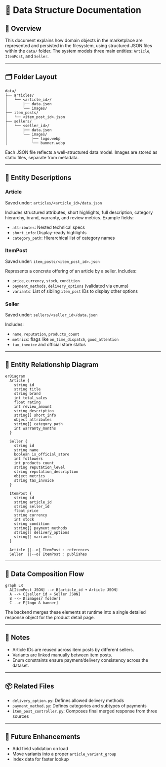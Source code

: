 # 🧾 Data Structure Documentation

## 📘 Overview

This document explains how domain objects in the marketplace are represented and persisted in the filesystem, using structured JSON files within the `data/` folder. The system models three main entities: `Article`, `ItemPost`, and `Seller`.

---

## 🗂️ Folder Layout

```plaintext
data/
├── articles/
│   └── <article_id>/
│       ├── data.json
│       └── images/
├── item_posts/
│   └── <item_post_id>.json
├── sellers/
│   └── <seller_id>/
│       ├── data.json
│       └── images/
│           ├── logo.webp
│           └── banner.webp
```

Each JSON file reflects a well-structured data model. Images are stored as static files, separate from metadata.

---

## 🧠 Entity Descriptions

### Article

Saved under: `articles/<article_id>/data.json`

Includes structured attributes, short highlights, full description, category hierarchy, brand, warranty, and review metrics. Example fields:

* `attributes`: Nested technical specs
* `short_info`: Display-ready highlights
* `category_path`: Hierarchical list of category names

### ItemPost

Saved under: `item_posts/<item_post_id>.json`

Represents a concrete offering of an article by a seller. Includes:

* `price`, `currency`, `stock`, `condition`
* `payment_methods`, `delivery_options` (validated via enums)
* `variants`: List of sibling `item_post` IDs to display other options

### Seller

Saved under: `sellers/<seller_id>/data.json`

Includes:

* `name`, `reputation`, `products_count`
* `metrics`: flags like `on_time_dispatch`, `good_attention`
* `tax_invoice` and official store status

---

## 🧬 Entity Relationship Diagram

```mermaid
erDiagram
  Article {
    string id
    string title
    string brand
    int total_sales
    float rating
    int review_amount
    string description
    string[] short_info
    object attributes
    string[] category_path
    int warranty_months
  }

  Seller {
    string id
    string name
    boolean is_official_store
    int followers
    int products_count
    string reputation_level
    string reputation_description
    object metrics
    string tax_invoice
  }

  ItemPost {
    string id
    string article_id
    string seller_id
    float price
    string currency
    int stock
    string condition
    string[] payment_methods
    string[] delivery_options
    string[] variants
  }

  Article ||--o{ ItemPost : references
  Seller  ||--o{ ItemPost : publishes
```

---

## 🔄 Data Composition Flow

```mermaid
graph LR
  A[ItemPost JSON] --> B[article_id ➜ Article JSON]
  A --> C[seller_id ➜ Seller JSON]
  B --> D[images/ folder]
  C --> E[logo & banner]
```

The backend merges these elements at runtime into a single detailed response object for the product detail page.

---

## 📌 Notes

* Article IDs are reused across item posts by different sellers.
* Variants are linked manually between item posts.
* Enum constraints ensure payment/delivery consistency across the dataset.

---

## 📦 Related Files

* `delivery_option.py`: Defines allowed delivery methods
* `payment_method.py`: Defines categories and subtypes of payments
* `item_post_controller.py`: Composes final merged response from three sources

---

## 🔮 Future Enhancements

* Add field validation on load
* Move variants into a proper `article_variant_group`
* Index data for faster lookup
